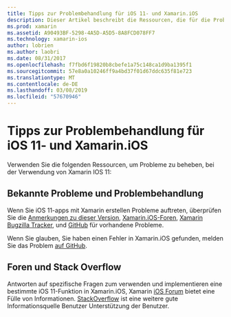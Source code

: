 ```yaml
---
title: Tipps zur Problembehandlung für iOS 11- und Xamarin.iOS
description: Dieser Artikel beschreibt die Ressourcen, die für die Problembehandlung bei der Entwicklung der Xamarin.iOS-Anwendungen verwendet werden können. Es wird erläutert, Fehler melden, Versionshinweise, die Versionen von Xamarin-Blog, und support-Optionen.
ms.prod: xamarin
ms.assetid: A90493BF-5298-4A5D-A5D5-8A8FCD078FF7
ms.technology: xamarin-ios
author: lobrien
ms.author: laobri
ms.date: 08/31/2017
ms.openlocfilehash: f7fbd6f19820b8cbefe1a75c148ca1d9ba1395f1
ms.sourcegitcommit: 57e8a0a10246ff9a4bd37f01d67ddc635f81e723
ms.translationtype: MT
ms.contentlocale: de-DE
ms.lasthandoff: 03/08/2019
ms.locfileid: "57670946"
---
```

# <a name="troubleshooting-tips-for-ios-11-and-xamarinios"></a>Tipps zur Problembehandlung für iOS 11- und Xamarin.iOS

Verwenden Sie die folgenden Ressourcen, um Probleme zu beheben, bei der Verwendung von Xamarin IOS 11:

## <a name="known-issues-and-troubleshooting"></a>Bekannte Probleme und Problembehandlung

Wenn Sie iOS 11-apps mit Xamarin erstellen Probleme auftreten, überprüfen Sie die [Anmerkungen zu dieser Version](https://docs.microsoft.com/xamarin/ios/release-notes/), [Xamarin.iOS-Foren](https://forums.xamarin.com/categories/ios), [Xamarin Bugzilla Tracker](https://bugzilla.xamarin.com/query.cgi?product=iOS), und [ GitHub](https://github.com/xamarin/xamarin-macios/issues) für vorhandene Probleme.

Wenn Sie glauben, Sie haben einen Fehler in Xamarin.iOS gefunden, melden Sie das Problem [auf GitHub](https://github.com/xamarin/xamarin-macios/issues).

## <a name="forums-and-stackoverflow"></a>Foren und Stack Overflow

Antworten auf spezifische Fragen zum verwenden und implementieren eine bestimmte iOS 11-Funktion in Xamarin.iOS, Xamarin [iOS Forum](http://forums.xamarin.com/categories/ios) bietet eine Fülle von Informationen. [StackOverflow](https://stackoverflow.com/search?tab=newest&q=xamarin) ist eine weitere gute Informationsquelle Benutzer Unterstützung der Benutzer.
